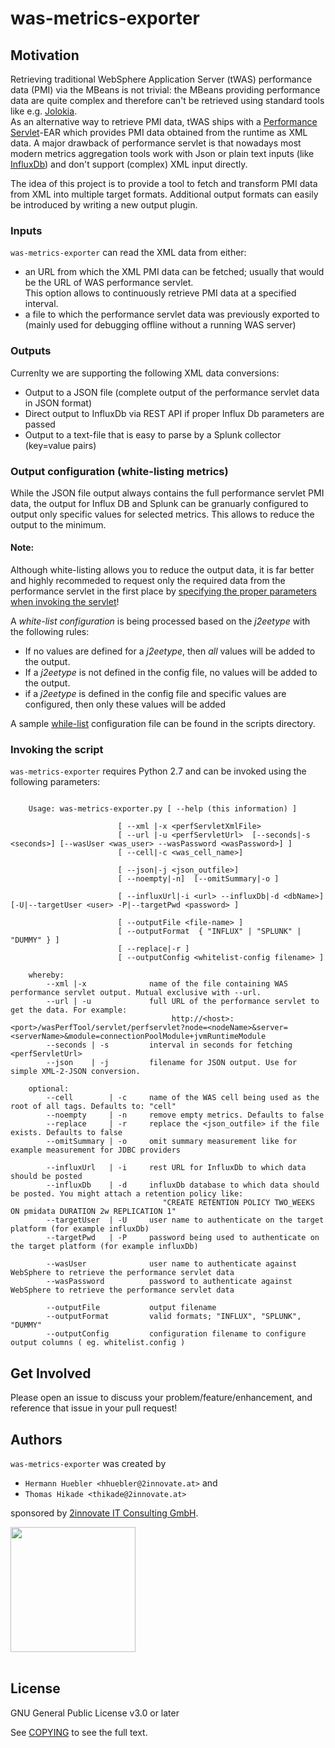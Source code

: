 # was-metrics-exporter

## Motivation
Retrieving traditional WebSphere Application Server (tWAS) performance data (PMI) via the MBeans is not trivial: the MBeans providing performance data are quite complex and therefore can't be retrieved using standard tools like e.g. [Jolokia](https://jolokia.org/).  
As an alternative way to retrieve PMI data, tWAS ships with a [Performance Servlet](https://www.ibm.com/support/knowledgecenter/SSEQTP_8.5.5/com.ibm.websphere.base.doc/ae/tprf_devprfservlet.html)-EAR which provides PMI data obtained from the runtime as XML data. A major drawback of performance servlet is that nowadays most modern metrics aggregation tools work with Json or plain text inputs (like [InfluxDb](https://www.influxdata.com/)) and don't support (complex) XML input directly.  

The idea of this project is to provide a tool to fetch and transform PMI data from XML into multiple target formats. Additional output formats can easily be introduced by writing a new output plugin. 

### Inputs
`was-metrics-exporter` can read the XML data from either:
- an URL from which the XML PMI data can be fetched; usually that would be the URL of WAS performance servlet.  
  This option allows to continuously retrieve PMI data at a specified interval.
- a file to which the performance servlet data was previously exported to 
  (mainly used for debugging offline without a running WAS server)

### Outputs
Currenlty we are supporting the following XML data conversions:
- Output to a JSON file (complete output of the performance servlet data in JSON format)
- Direct output to InfluxDb via REST API if proper Influx Db parameters are passed
- Output to a text-file that is easy to parse by a Splunk collector (key=value pairs)

### Output configuration (white-listing metrics)
While the JSON file output always contains the full performance servlet PMI data, the output for Influx DB and Splunk can be granuarly configured to output only specific values for selected metrics. This allows to reduce the output to the minimum.  
#### Note:
Although white-listing allows you to reduce the output data, it is far better and highly recommeded to request only the required data from the performance servlet in the first place by [specifying the proper parameters when invoking the servlet](https://www.ibm.com/support/knowledgecenter/SSEQTP_9.0.5/com.ibm.websphere.base.doc/ae/cprf_servletinput.html)!

A *white-list configuration* is being processed based on the *j2eetype* with the following rules:
- If no values are defined for a *j2eetype*, then *all* values will be added to the output.
- If a *j2eetype* is not defined in the config file, no values will be added to the output.
- if a *j2eetype* is defined in the config file and specific values are configured, then only these values will be added

A sample [while-list](bin/whitelist.config) configuration file can be found in the scripts directory.


### Invoking the script
`was-metrics-exporter` requires Python 2.7 and can be invoked using the following parameters:
```

    Usage: was-metrics-exporter.py [ --help (this information) ]

                        [ --xml |-x <perfServletXmlFile>
                        [ --url |-u <perfServletUrl>  [--seconds|-s <seconds>] [--wasUser <was_user> --wasPassword <wasPassword>] ]
                        [ --cell|-c <was_cell_name>]

                        [ --json|-j <json_outfile>]
                        [ --noempty|-n]  [--omitSummary|-o ]

                        [ --influxUrl|-i <url> --influxDb|-d <dbName>]  [-U|--targetUser <user> -P|--targetPwd <password> ]

                        [ --outputFile <file-name> ]
                        [ --outputFormat  { "INFLUX" | "SPLUNK" | "DUMMY" } ]
                        [ --replace|-r ]
                        [ --outputConfig <whitelist-config filename> ]

    whereby:
        --xml |-x              name of the file containing WAS performance servlet output. Mutual exclusive with --url.
        --url | -u             full URL of the performance servlet to get the data. For example:
                                    http://<host>:<port>/wasPerfTool/servlet/perfservlet?node=<nodeName>&server=<serverName>&module=connectionPoolModule+jvmRuntimeModule
        --seconds | -s         interval in seconds for fetching <perfServletUrl>
        --json    | -j         filename for JSON output. Use for simple XML-2-JSON conversion.

    optional:
        --cell        | -c     name of the WAS cell being used as the root of all tags. Defaults to: "cell"
        --noempty     | -n     remove empty metrics. Defaults to false
        --replace     | -r     replace the <json_outfile> if the file exists. Defaults to false
        --omitSummary | -o     omit summary measurement like for example measurement for JDBC providers

        --influxUrl   | -i     rest URL for InfluxDb to which data should be posted
        --influxDb    | -d     influxDb database to which data should be posted. You might attach a retention policy like:
                                  "CREATE RETENTION POLICY TWO_WEEKS ON pmidata DURATION 2w REPLICATION 1"
        --targetUser  | -U     user name to authenticate on the target platform (for example influxDb)
        --targetPwd   | -P     password being used to authenticate on the target platform (for example influxDb)

        --wasUser              user name to authenticate against WebSphere to retrieve the performance servlet data
        --wasPassword          password to authenticate against WebSphere to retrieve the performance servlet data

        --outputFile           output filename
        --outputFormat         valid formats; "INFLUX", "SPLUNK", "DUMMY"
        --outputConfig         configuration filename to configure output columns ( eg. whitelist.config )
```

## Get Involved

Please open an issue to discuss your problem/feature/enhancement, and reference that issue in your pull request! 

## Authors

`was-metrics-exporter` was created by 
- `Hermann Huebler <hhuebler@2innovate.at>` and
- `Thomas Hikade <thikade@2innovate.at>`   

sponsored by [2innovate IT Consulting GmbH](https://2innovate.at).

<img src="https://2innovate.at/images/header-logo.svg" width="200"><br/><br/>

## License

GNU General Public License v3.0 or later

See [COPYING](COPYING) to see the full text.